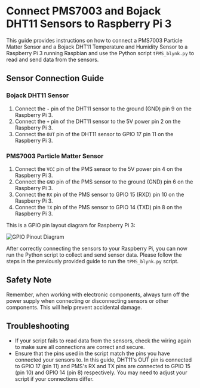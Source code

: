 # **Connect PMS7003 and Bojack DHT11 Sensors to Raspberry Pi 3**

This guide provides instructions on how to connect a PMS7003 Particle Matter Sensor and a Bojack DHT11 Temperature and Humidity Sensor to a Raspberry Pi 3 running Raspbian and use the Python script `tPMS_blynk.py` to read and send data from the sensors.

## Sensor Connection Guide

### Bojack DHT11 Sensor
1. Connect the `-` pin of the DHT11 sensor to the ground (GND) pin 9 on the Raspberry Pi 3.
2. Connect the `+` pin of the DHT11 sensor to the 5V power pin 2 on the Raspberry Pi 3.
3. Connect the `OUT` pin of the DHT11 sensor to GPIO 17 pin 11 on the Raspberry Pi 3.

### PMS7003 Particle Matter Sensor
1. Connect the `VCC` pin of the PMS sensor to the 5V power pin 4 on the Raspberry Pi 3.
2. Connect the `GND` pin of the PMS sensor to the ground (GND) pin 6 on the Raspberry Pi 3.
3. Connect the `RX` pin of the PMS sensor to GPIO 15 (RXD) pin 10 on the Raspberry Pi 3.
4. Connect the `TX` pin of the PMS sensor to GPIO 14 (TXD) pin 8 on the Raspberry Pi 3.

This is a GPIO pin layout diagram for Raspberry Pi 3:

![GPIO Pinout Diagram](https://www.raspberrypi.com/documentation/computers/images/GPIO-Pinout-Diagram-2.png)

After correctly connecting the sensors to your Raspberry Pi, you can now run the Python script to collect and send sensor data. Please follow the steps in the previously provided guide to run the `tPMS_blynk.py` script.

## Safety Note
Remember, when working with electronic components, always turn off the power supply when connecting or disconnecting sensors or other components. This will help prevent accidental damage.

## Troubleshooting
- If your script fails to read data from the sensors, check the wiring again to make sure all connections are correct and secure.
- Ensure that the pins used in the script match the pins you have connected your sensors to. In this guide, DHT11's OUT pin is connected to GPIO 17 (pin 11) and PMS's RX and TX pins are connected to GPIO 15 (pin 10) and GPIO 14 (pin 8) respectively. You may need to adjust your script if your connections differ.